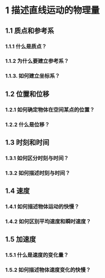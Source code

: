 # 1 描述直线运动的物理量

## 1.1 质点和参考系

### 1.1.1 什么是质点？

### 1.1.2 为什么要建立参考系？

### 1.1.3. 如何建立坐标系？

## 1.2 位置和位移

### 1.2.1 如何确定物体在空间某点的位置？

### 1.2.2 什么是位移？

## 1.3 时刻和时间

### 1.3.1 如何区分时刻与时间？

### 1.3.2 如何描述时刻与时间？

## 1.4 速度

### 1.4.1 如何描述物体运动的快慢？

### 1.4.2 如何区别平均速度和瞬时速度？

## 1.5 加速度

### 1.5.1 什么是速度的变化量？

### 1.5.2 如何描述物体速度变化的快慢？
